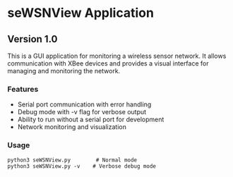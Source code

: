 # seWSNView Application

## Version 1.0

This is a GUI application for monitoring a wireless sensor network. It allows communication with XBee devices and provides a visual interface for managing and monitoring the network.

### Features
- Serial port communication with error handling
- Debug mode with -v flag for verbose output
- Ability to run without a serial port for development
- Network monitoring and visualization

### Usage
```
python3 seWSNView.py        # Normal mode
python3 seWSNView.py -v    # Verbose debug mode
```
